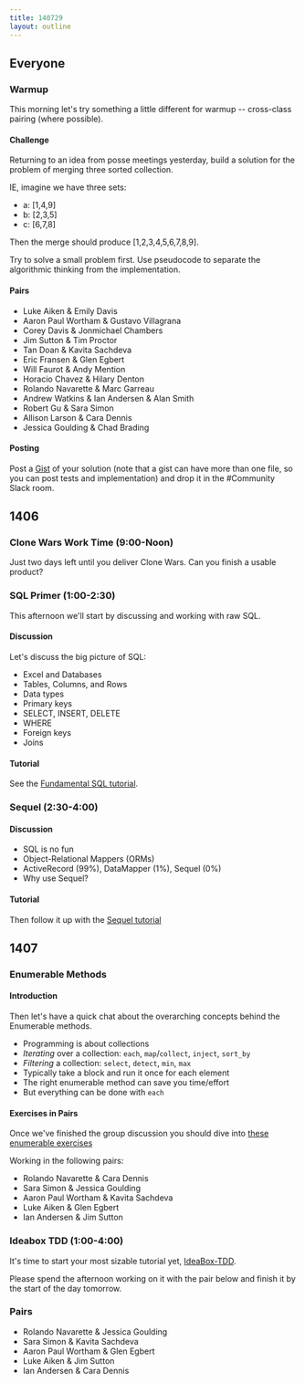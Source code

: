 ```yaml
---
title: 140729
layout: outline
---
```


## Everyone

### Warmup

This morning let's try something a little different for warmup -- cross-class
pairing (where possible).

#### Challenge

Returning to an idea from posse meetings yesterday, build a solution for
the problem of merging three sorted collection.

IE, imagine we have three sets:

* a: [1,4,9]
* b: [2,3,5]
* c: [6,7,8]

Then the merge should produce [1,2,3,4,5,6,7,8,9].

Try to solve a small problem first. Use pseudocode to separate the algorithmic
thinking from the implementation.

#### Pairs

* Luke Aiken & Emily Davis
* Aaron Paul Wortham & Gustavo Villagrana
* Corey Davis & Jonmichael Chambers
* Jim Sutton & Tim Proctor
* Tan Doan & Kavita Sachdeva
* Eric Fransen & Glen Egbert
* Will Faurot & Andy Mention
* Horacio Chavez & Hilary Denton
* Rolando Navarette & Marc Garreau
* Andrew Watkins & Ian Andersen & Alan Smith
* Robert Gu & Sara Simon
* Allison Larson & Cara Dennis
* Jessica Goulding & Chad Brading

#### Posting

Post a [Gist](http://gist.github.com) of your solution (note that a gist can
have more than one file, so you can post tests and implementation) and drop it
in the #Community Slack room.

## 1406

### Clone Wars Work Time (9:00-Noon)

Just two days left until you deliver Clone Wars. Can you finish a usable
product?

### SQL Primer (1:00-2:30)

This afternoon we'll start by discussing and working with raw SQL.

#### Discussion

Let's discuss the big picture of SQL:

* Excel and Databases
* Tables, Columns, and Rows
* Data types
* Primary keys
* SELECT, INSERT, DELETE
* WHERE
* Foreign keys
* Joins

#### Tutorial

See the [Fundamental SQL tutorial](http://tutorials.jumpstartlab.com/topics/sql/fundamental_sql.html).

### Sequel (2:30-4:00)

#### Discussion

* SQL is no fun
* Object-Relational Mappers (ORMs)
* ActiveRecord (99%), DataMapper (1%), Sequel (0%)
* Why use Sequel?

#### Tutorial

Then follow it up with the [Sequel tutorial](http://tutorials.jumpstartlab.com/topics/sql/sequel.html)

## 1407

### Enumerable Methods

#### Introduction

Then let's have a quick chat about the overarching concepts behind the Enumerable methods.

* Programming is about collections
* *Iterating* over a collection: `each`, `map`/`collect`, `inject`, `sort_by`
* *Filtering* a collection: `select`, `detect`, `min`, `max`
* Typically take a block and run it once for each element
* The right enumerable method can save you time/effort
* But everything can be done with `each`

#### Exercises in Pairs

Once we've finished the group discussion you should dive into
[these enumerable exercises](https://github.com/JumpstartLab/enums-exercises)

Working in the following pairs:

* Rolando Navarette & Cara Dennis
* Sara Simon & Jessica Goulding
* Aaron Paul Wortham & Kavita Sachdeva
* Luke Aiken & Glen Egbert
* Ian Andersen & Jim Sutton

### Ideabox TDD (1:00-4:00)

It's time to start your most sizable tutorial yet,
[IdeaBox-TDD](http://tutorials.jumpstartlab.com/academy/workshops/ideabox/tdd_minitest.html).

Please spend the afternoon working on it with the pair below and finish it by
the start of the day tomorrow.

### Pairs

* Rolando Navarette & Jessica Goulding
* Sara Simon & Kavita Sachdeva
* Aaron Paul Wortham & Glen Egbert
* Luke Aiken & Jim Sutton
* Ian Andersen & Cara Dennis
